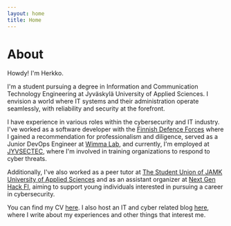 ```yaml
---
layout: home
title: Home
---
```


# About

Howdy! I'm Herkko. 

I'm a student pursuing a degree in Information and Communication Technology Engineering at Jyväskylä University of Applied Sciences. I envision a world where IT systems and their administration operate seamlessly, with reliability and security at the forefront.  

I have experience in various roles within the cybersecurity and IT industry. I've worked as a software developer with the [Finnish Defence Forces](https://puolustusvoimat.fi/en/frontpage) where I gained a recommendation for professionalism and diligence, served as a Junior DevOps Engineer at [Wimma Lab](https://www.wimmalab.org/), and currently, I'm employed at [JYVSECTEC](https://jyvsectec.fi/), where I'm involved in training organizations to respond to cyber threats.  

Additionally, I've also worked as a peer tutor at [The Student Union of JAMK University of Applied Sciences](https://www.jamko.fi/en/) and as an assistant organizer at [Next Gen Hack FI](https://nextgenhack.fi/), aiming to support young individuals interested in pursuing a career in cybersecurity.  

You can find my CV [here](cv/). I also host an IT and cyber related blog [here](https://aa2958.github.io/blog), where I write about my experiences and other things that interest me. 